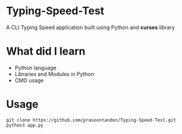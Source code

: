 # Typing-Speed-Test

A CLI Typing Speed application built using Python and **curses** library

# What did I learn

* Python language
* Libraries and Modules in Python
* CMD usage

# Usage

```
git clone https://github.com/prasoontandon/Typing-Speed-Test.git
python3 app.py
```
